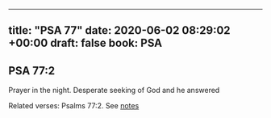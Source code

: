 
---
title: "PSA 77"
date: 2020-06-02 08:29:02 +00:00
draft: false
book: PSA
---

## PSA 77:2

Prayer in the night. Desperate seeking of God and he answered

Related verses: Psalms 77:2. See [notes](https://my.bible.com/notes/3442940931346260489)

